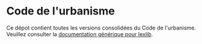 # Code de l'urbanisme

Ce dépot contient toutes les versions consolidées du Code de l'urbanisme. Veuillez consulter la [documentation générique pour lexlib](https://github.com/lexlib/documentation/wiki).
